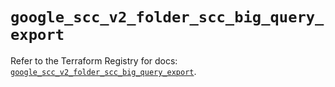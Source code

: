 # `google_scc_v2_folder_scc_big_query_export`

Refer to the Terraform Registry for docs: [`google_scc_v2_folder_scc_big_query_export`](https://registry.terraform.io/providers/hashicorp/google-beta/6.8.0/docs/resources/google_scc_v2_folder_scc_big_query_export).
